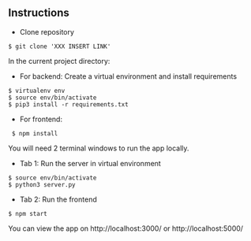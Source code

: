 ## Instructions 
- Clone repository
```
$ git clone 'XXX INSERT LINK'
```

In the current project directory:
- For backend: Create a virtual environment and install requirements

```
$ virtualenv env
$ source env/bin/activate
$ pip3 install -r requirements.txt
```

- For frontend:
```
 $ npm install
```

You will need 2 terminal windows to run the app locally.
- Tab 1: Run the server in virtual environment
```
$ source env/bin/activate
$ python3 server.py
```
- Tab 2: Run the frontend
```
$ npm start
```

You can view the app on http://localhost:3000/ or http://localhost:5000/